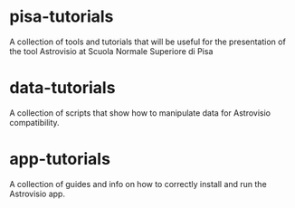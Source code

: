 # pisa-tutorials
A collection of tools and tutorials that will be useful for the presentation of the tool Astrovisio at Scuola Normale Superiore di Pisa


# data-tutorials
A collection of scripts that show how to manipulate data for Astrovisio compatibility.

# app-tutorials
A collection of guides and info on how to correctly install and run the Astrovisio app.
